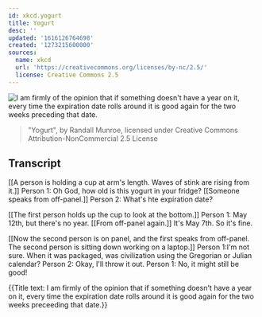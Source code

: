 ```yaml
---
id: xkcd.yogurt
title: Yogurt
desc: ''
updated: '1616126764698'
created: '1273215600000'
sources:
  name: xkcd
  url: 'https://creativecommons.org/licenses/by-nc/2.5/'
  license: Creative Commons 2.5
---
```

![I am firmly of the opinion that if something doesn't have a year on it, every time the expiration date rolls around it is good again for the two weeks preceding that date.](https://imgs.xkcd.com/comics/yogurt.png)
> "Yogurt", by Randall Munroe, licensed under Creative Commons Attribution-NonCommercial 2.5 License

## Transcript
[[A person is holding a cup at arm's length.  Waves of stink are rising from it.]]
Person 1: Oh God, how old is this yogurt in your fridge?
[[Someone speaks from off-panel.]]
Person 2: What's hte expiration date?

[[The first person holds up the cup to look at the bottom.]]
Person 1: May 12th, but there's no year.
[[From off-panel again.]]
It's May 7th.  So it's fine.

[[Now the second person is on panel, and the first speaks from off-panel.  The second person is sitting down working on a laptop.]]
Person 1:I'm not sure.  When it was packaged, was civilization using the Gregorian or Julian calendar?
Person 2: Okay, I'll throw it out.
Person 1: No, it might still be good!

{{Title text: I am firmly of the opinion that if something doesn't have a year on it, every time the expiration date rolls around it is good again for the two weeks preceeding that date.}}
